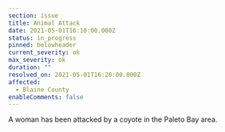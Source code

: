 ```yaml
---
section: issue
title: Animal Attack
date: 2021-05-01T16:10:00.000Z
status: in_progress
pinned: belowheader
current_severity: ok
max_severity: ok
duration: ""
resolved_on: 2021-05-01T16:20:00.000Z
affected:
  - Blaine County
enableComments: false
---
```

A woman has been attacked by a coyote in the Paleto Bay area.